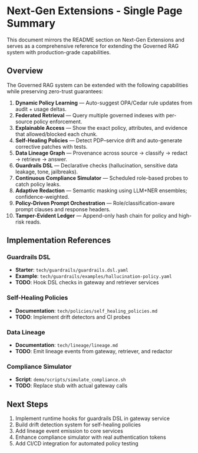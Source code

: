 # Next-Gen Extensions - Single Page Summary

This document mirrors the README section on Next-Gen Extensions and serves as a comprehensive reference for extending the Governed RAG system with production-grade capabilities.

## Overview

The Governed RAG system can be extended with the following capabilities while preserving zero-trust guarantees:

1. **Dynamic Policy Learning** — Auto-suggest OPA/Cedar rule updates from audit + usage deltas.
2. **Federated Retrieval** — Query multiple governed indexes with per-source policy enforcement.
3. **Explainable Access** — Show the exact policy, attributes, and evidence that allowed/blocked each chunk.
4. **Self-Healing Policies** — Detect PDP–service drift and auto-generate corrective patches with tests.
5. **Data Lineage Graph** — Provenance across source → classify → redact → retrieve → answer.
6. **Guardrails DSL** — Declarative checks (hallucination, sensitive data leakage, tone, jailbreaks).
7. **Continuous Compliance Simulator** — Scheduled role-based probes to catch policy leaks.
8. **Adaptive Redaction** — Semantic masking using LLM+NER ensembles; confidence-weighted.
9. **Policy-Driven Prompt Orchestration** — Role/classification-aware prompt clauses and response headers.
10. **Tamper-Evident Ledger** — Append-only hash chain for policy and high-risk reads.

## Implementation References

### Guardrails DSL
- **Starter**: `tech/guardrails/guardrails.dsl.yaml`
- **Example**: `tech/guardrails/examples/hallucination-policy.yaml`
- **TODO**: Hook DSL checks in gateway and retriever services

### Self-Healing Policies
- **Documentation**: `tech/policies/self_healing_policies.md`
- **TODO**: Implement drift detectors and CI probes

### Data Lineage
- **Documentation**: `tech/lineage/lineage.md`
- **TODO**: Emit lineage events from gateway, retriever, and redactor

### Compliance Simulator
- **Script**: `demo/scripts/simulate_compliance.sh`
- **TODO**: Replace stub with actual gateway calls

## Next Steps

1. Implement runtime hooks for guardrails DSL in gateway service
2. Build drift detection system for self-healing policies
3. Add lineage event emission to core services
4. Enhance compliance simulator with real authentication tokens
5. Add CI/CD integration for automated policy testing

